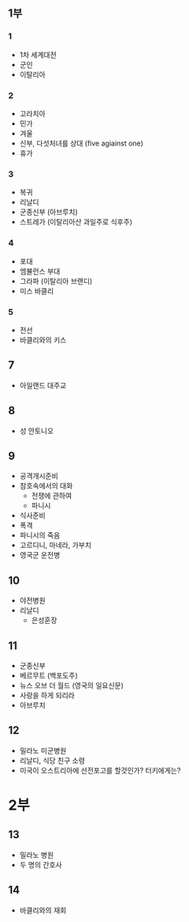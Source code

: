 ## 1부
### 1
- 1차 세계대전
- 군인
- 이탈리아
### 2
- 고라치아
- 민가
- 겨울
- 신부, 다섯처녀를 상대 (five agiainst one)
- 휴가
### 3
- 복귀
- 리날디
- 군종신부 (아브루치)
- 스트레가 (이탈리아산 과일주로 식후주)
### 4
- 포대
- 엠뷸런스 부대
- 그라파 (이탈리아 브랜디)
- 미스 바클리
### 5
- 전선
- 바클리와의 키스
## 7
- 아일랜드 대주교
## 8
- 성 안토니오
## 9
- 공격개시준비
- 참호속에서의 대화
   - 전쟁에 관하여
   - 파니시
- 식사준비
- 폭격
- 파니시의 죽음
- 고르디니, 마네라, 가부치
- 영국군 운전병
## 10
- 야전병원
- 리날디
   - 은성훈장
## 11
- 군종신부
- 베르무트 (백포도주)
- 뉴스 오브 더 월드 (영국의 일요신문)
- 사랑을 하게 되리라
- 아브루치
## 12
- 밀라노 미군병원
- 리날디, 식당 친구 소령
- 미국이 오스트리아에 선전포고를 할것인가? 터키에게는? 

# 2부
## 13
- 밀라노 병원
- 두 명의 간호사

## 14
- 바클리와의 재회
